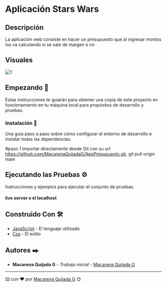# Aplicación Stars Wars

## Descripción

La aplicación web consiste en hacer un presupuesto que al ingresar montos los va calculando si se sale de margen o no

## Visuales

![1](https://github.com/MacarenaQuijadaG/AppPresupuesto/assets/50925916/e8f93797-514e-4c22-9ac2-532670384154)

## Empezando 🚀

Estas instrucciones te guiarán para obtener una copia de este proyecto en funcionamiento en tu máquina local para propósitos de desarrollo y pruebas.


### Instalación 🔧

Una guía paso a paso sobre cómo configurar el entorno de desarrollo e instalar todas las dependencias.

#paso 1
importar directamente desde Git con su url https://github.com/MacarenaQuijadaG/AppPresupuesto.git,
git pull origin main

## Ejecutando las Pruebas ⚙️

Instrucciones y ejemplos para ejecutar el conjunto de pruebas.

#### live server o el localhost

## Construido Con 🛠️

- [JavaScript](https://developer.mozilla.org/en-US/docs/Web/JavaScript) - El lenguaje utilizado
- [Css](https://developer.mozilla.org/es/docs/Web/CSS) - El estilo

## Autores ✒️

- **Macarena Quijada G** - _Trabajo inicial_ - [Macarena Quijada G](https://github.com/MacarenaQuijadaG)

---

⌨️ con ❤️ por [Macarena Quijada G](https://github.com/MacarenaQuijadaG) 😊
